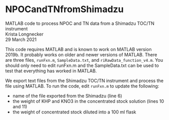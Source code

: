 # NPOCandTNfromShimadzu
MATLAB code to process NPOC and TN data from a Shimadzu TOC/TN instrument\
Krista Longnecker\
29 March 2021

This code requires MATLAB and is known to work on MATLAB version 2019b. It probably works on older and newer versions of MATLAB. There are three files, `runFxn.m`, `SampleData.txt`, and `riRawData_function_v4.m`. You should only need to edit runFxn.m and the SampleData.txt can be used to test that everything has worked in MATLAB.

We export text files from the Shimadzu TOC/TN instrument and process the file using MATLAB. To run the code, edit `runFxn.m` to update the following:
* name of the file exported from the Shimadzu (line 6)
* the weight of KHP and KNO3 in the concentrated stock solution (lines 10 and 11)
* the weight of concentrated stock diluted into a 100 ml flask
